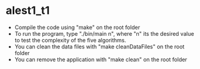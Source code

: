 # alest1_t1
- Compile the code using "make" on the root folder
- To run the program, type "./bin/main n", where "n" its the desired value to test the complexity of the five algorithms.
- You can clean the data files with "make cleanDataFiles" on the root folder
- You can remove the application with "make clean" on the root folder
